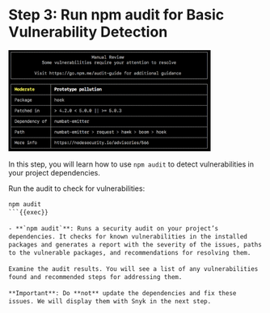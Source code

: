 # Step 3: Run npm audit for Basic Vulnerability Detection

<img src="../assets/npmaudit.png" height="200">

In this step, you will learn how to use `npm audit` to detect vulnerabilities in your project dependencies.

Run the audit to check for vulnerabilities:

```plain
npm audit
```{{exec}}

- **`npm audit`**: Runs a security audit on your project’s dependencies. It checks for known vulnerabilities in the installed packages and generates a report with the severity of the issues, paths to the vulnerable packages, and recommendations for resolving them.

Examine the audit results. You will see a list of any vulnerabilities found and recommended steps for addressing them.

**Important**: Do **not** update the dependencies and fix these issues. We will display them with Snyk in the next step.